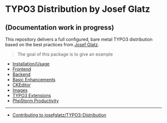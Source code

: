 # TYPO3 Distribution by Josef Glatz
## (Documentation work in progress)

This repository delivers a full configured, bare metal TYPO3 distribution based on the best practices from
[Josef Glatz](https://www.josefglatz.at).

> The goal of this package is to give an example

- [Installation/Usage](Installation/Index.md)
- [Frontend](Frontend/Index.md)
- [Backend](Backend/Index.md)
- [Basic Enhancements](BasicEnhancements/Index.md)
- [CKEditor](CKEditor/Index.md)
- [Images](Images/Index.md)
- [TYPO3 Extensions](Extensions/Index.md)
- [PhpStorm Productivity](PhpStorm/Index.md)

---

- [Contributing to josefglatz/TYPO3-Distribution](Contribution/Index.md)
